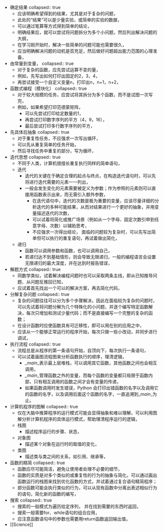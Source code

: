 - 确定结果
  collapsed:: true
	- 应该明确希望得到的结果，尤其是对于复杂的问题，
	- 此处的“结果”可以是少量实验，或简单的实验的数据，
	- 可以通过笔算等方式得到简单的结论，
	- 明确结果后，就可以尝试将问题拆分为多个小问题，然后列出解决问题的大纲，
	- 在学习刚开始时，解决一些简单的问题可能也需要很久，
	- 应当明确解决问题的动机是否充足，然后做好问题超出能力范围的心理准备，
- 由常量到变量，
  collapsed:: true
	- 对于复杂的函数，应先尝试运算不变的量，
	- 例如，先写出如何打印出固定的2，3，4，
	- 再尝试接受一个自定义变量n，打印出n，n+1，n+2，
- 函数式编程（模块化）
  collapsed:: true
	- 对于较大规模的任务，应尝试将其拆分为多个函数，而不是试图一次写完，
	- 例如，如果希望打印范德蒙矩阵，
		- 可以先尝试打印给定数量的1，
		- 再尝试打印数字序列的平方（4，9，16），
		- 最后尝试打印多行数字序列的平方，
- 先具体后抽象
  collapsed:: true
	- 对于重复性任务，不应强求一次写出循环，
	- 可以先从重复简单的任务开始，
	- 然后寻找任务中重复的部分，写为循环，
- 迭代思想
  collapsed:: true
	- 不同于人类，计算机很擅长重复执行同样的简单语句，
	- 迭代
		- 迭代的关键在于确定合理的起点与终点，在构造迭代语句时，可以先将进行迭代需要的元素一一列出，
		- 一般会发生变化的元素需要被定义为参数；作为参照的元素则可以直接用函数表示出来，而无需引入额外参数，
			- 在迭代语句中，迭代的次数是极为重要的变量，应该尽量详细的分析迭代的多种可能结果，从而对结果进行一个更好的抽象，并用变量描述迭代的次数，
			- 可以试着将简化或推广场景（例如从一个字母、固定次数引申到任意字母、次数）以辅助思考，
			- 不应强求一次得出结论， 面临的问题较为复杂时，可以先写出简单但可以执行的重复语句，再试着做出简化，
	- 递归
		- 函数可以调用参数和函数，也可以调用自己，
		- 若递归达不到基础情形，则会导致无限递归，一般的编程语言会设置无限递归的最大深度，并在达到时报告错误，
- 解题方式
  collapsed:: true
	- 同数学类似，试着解决编程问题时也可以采取两条主线，即从已知推导问题、从问题反推回已知，
	- 应试着首先找出一个可以的解决方案，再去简化代码，
- 分解复杂问题
  collapsed:: true
	- 复杂的问题往往可以分为多个步骤解决，因此在面临较为复杂的问题时，可以先试着将问题分解为几个特殊化的小问题，并逐个编写特定函数解决，每次只增加和测试少量代码；而不是直接编写一个完整的复杂的函数；
	- 在设计函数时应使函数具有可迁移性，即可以用在别的应用之中，
	- 应该从一个能够正常运行的程序开始，每次只做一些小改动，并同步进行调试，
- 执行流程
  collapsed:: true
	- 流程总是从程序的第一条语句开始，自顶向下，每次执行一条语句，
	- 可以试着画图流程图来分析函数执行的顺序，理清逻辑，
		- *_main*_表示最上层堆栈，可以调用其它函数，其他函数之间也会相互调用，
		- *_main*_管理函数之外的变量，而每个函数的变量都只局限于函数内部，只有相互调用的函数之间才会有变量的传递，
		- 如果函数调用时发生错误，Python 会打印出错函数的名字以及调用它的函数的名字，以及调用后面这个函数的名字，一直追溯到_*main*_为止。
- 计算机程序的图解
  collapsed:: true
	- 仅在大脑中推算程序的运行模式可能会显得抽象和难以理解，可以利用图解分析计算机程序的具体运行模式，帮助理清程序运行的逻辑，
	- 栈图
		- 描述程序运行的步骤、状态，
	- 对象图
		- 描述某个对象在运行时的取值的变化，
	- 类图
		- 描述类与类之间的关系，如引用、继承等，
- 函数的精简
  collapsed:: true
	- 函数应尽可能简洁，避免让使用者处理不必要的细节，
	- 函数的实质是对多个类似的或重复性的行为的抽象与简化，可以通过画出函数运行的栈图来找到优化函数的方式，并试着通过复合语句精简程序；
	- 部分函数可能会执行类似的行为，可以从现有函数中分离出表述相似行为的语句，简化新的函数的编写，
- 搜索
  collapsed:: true
	- 搜索的一般模式为遍历给定序列， 并在找到需要的东西时返回，
	- 搜索一般需要for、while语句的组合应用，
	- 应注意函数语句中的参数也需要用return函数返回输出值，
- [[Science]]
